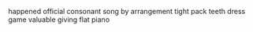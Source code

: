 happened official consonant song by arrangement tight pack teeth dress game valuable giving flat piano